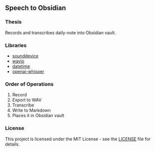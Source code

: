 ## Speech to Obsidian

### Thesis

Records and transcribes daily-note into Obsidian vault.

### Libraries
- [sounddevice](https://python-sounddevice.readthedocs.io/en/0.5.1/) 
- [wavio](https://github.com/WarrenWeckesser/wavio)
- [datetime](https://docs.python.org/3/library/datetime.html)
- [openai-whisper](https://github.com/openai/whisper)

### Order of Operations

1. Record
2. Export to WAV
3. Transcribe
5. Write to Markdown
6. Places it in Obsidian vault

### License

This project is licensed under the MIT License - see the [LICENSE](https://github.com/aidanastridge/speech-to-obsidian/blob/main/LICENSE) file for details.
